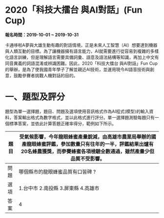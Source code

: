 # 2020「科技大擂台 與AI對話」(Fun Cup)
**報名時間：2019-10-01 ~ 2019-10-31**

卡通哆啦A夢與大雄生動有趣的對話情境，正是未來人工智慧（AI）想要達到機器與人類互動的目標。為了讓機器擁有語言能力，AI就需要進行從容易到複雜的多樣化語言訓練，但是理解語言需要具備詞彙、語意及語法結構等知識，再加上中文有同音異義的詞語混淆或辨識困難。因此，2020「科技大擂台 與AI對話」Fun Cup的舉辦，是為了使我國青年學子了解並親近AI技術，並運用現今AI語音技術與創意，鼓勵參賽者挑戰人機對話的目的。


##
# 一、題型及評分

題型為單一選擇題，題目、問題及選項使用音訊格式作為AI程式(模型)的輸入資料，答案輸出格式為數字格式，並以此格式進行評分。單一選擇題測驗每題只有一個標準答案，並依此計算答題正確率得分，範例如下所示。


| 題目 | 受氣候影響，今年龍眼蜂蜜產量銳減，由高雄市農業局舉辦的國產龍眼蜂蜜評鑑，參加數量只有往年的一半，評鑑結果出爐有20名蜂農獲獎，而參賽蜂蜜各項檢驗全數通過，雖然產量少但品質不受影響。 |
| --- | --- |
| 問題 | 哪個縣市的龍眼蜂蜜品質有口皆碑 ? |
| 選項 | 1.台中市  2.南投縣  3.屏東縣  4.高雄市 |
| 答案 | 4 |
